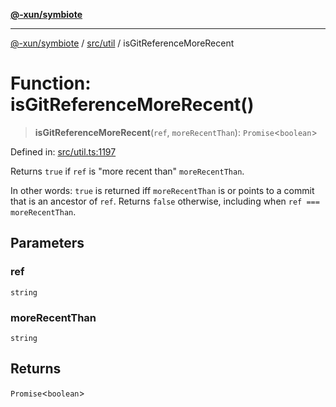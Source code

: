[**@-xun/symbiote**](../../../README.md)

***

[@-xun/symbiote](../../../README.md) / [src/util](../README.md) / isGitReferenceMoreRecent

# Function: isGitReferenceMoreRecent()

> **isGitReferenceMoreRecent**(`ref`, `moreRecentThan`): `Promise`\<`boolean`\>

Defined in: [src/util.ts:1197](https://github.com/Xunnamius/symbiote/blob/55c2dadee19da73b281c10518788cefdaefad80e/src/util.ts#L1197)

Returns `true` if `ref` is "more recent than" `moreRecentThan`.

In other words: `true` is returned iff `moreRecentThan` is or points to a
commit that is an ancestor of `ref`. Returns `false` otherwise, including
when `ref === moreRecentThan`.

## Parameters

### ref

`string`

### moreRecentThan

`string`

## Returns

`Promise`\<`boolean`\>
